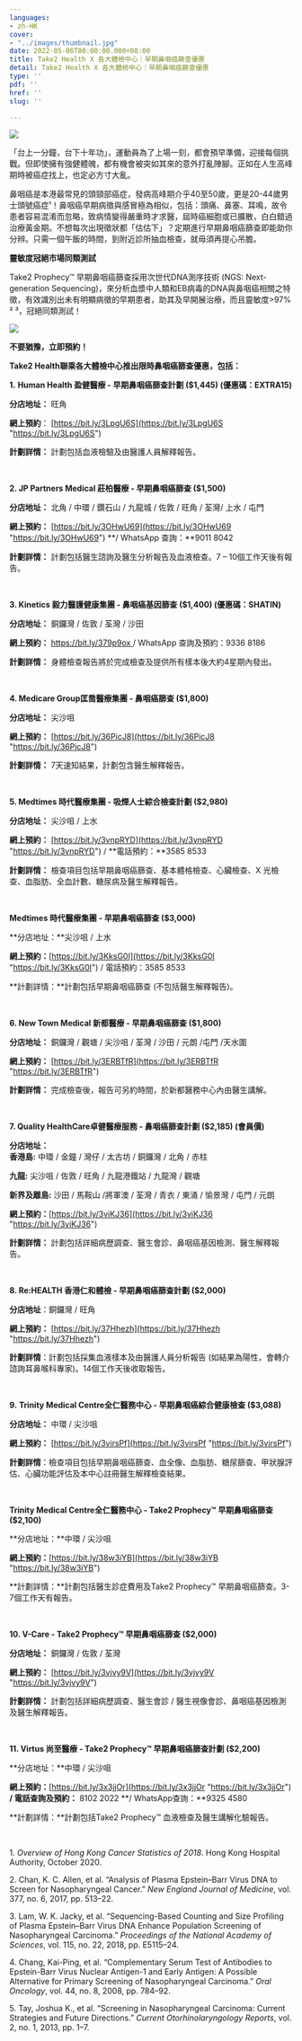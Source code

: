 ```yaml
---
languages:
- zh-HK
cover:
- "../images/thumbnail.jpg"
date: 2022-05-06T00:00:00.000+08:00
title: Take2 Health X 各大體檢中心｜早期鼻咽癌篩查優惠
detail: Take2 Health X 各大體檢中心｜早期鼻咽癌篩查優惠
type: ''
pdf: ''
href: ''
slug: ''

---
```

![](../images/cover-photo-tr-1200-x-600.jpg)

「台上一分鐘，台下十年功」，運動員為了上場一刻，都會預早準備，迎接每個挑戰。但即使擁有強健體魄，都有機會被突如其來的意外打亂陣腳。正如在人生高峰期時被癌症找上，也定必方寸大亂。

鼻咽癌是本港最常見的頭頸部癌症，發病高峰期介乎40至50歲，更是20-44歲男士頭號癌症¹！鼻咽癌早期病徵與感冒極為相似，包括：頭痛、鼻塞、耳鳴，故令患者容易混淆而忽略，致病情變得嚴重時才求醫，屆時癌細胞或已擴散，白白錯過治療黃金期。不想每次出現徵狀都「估估下」？定期進行早期鼻咽癌篩查即能助你分辨。只需一個午飯的時間，到附近診所抽血檢查，就毋須再提心吊膽。

**靈敏度冠絕市場同類測試**

Take2 Prophecy™ 早期鼻咽癌篩查採用次世代DNA測序技術 (NGS: Next-generation Sequencing)，來分析血漿中人類和EB病毒的DNA與鼻咽癌相關之特徵，有效識別出未有明顯病徵的早期患者，助其及早開展治療，而且靈敏度>97% ² ³，冠絕同類測試！

![](../images/tableart.jpg)

**不要猶豫，立即預約！**

**Take2 Health聯乘各大體檢中心推出限時鼻咽癌篩查優惠，包括：**

**1.** **Human Health 盈健醫療 - 早期鼻咽癌篩查計劃 ($1,445) (優惠碼：EXTRA15)**

**分店地址：** 旺角

**網上預約**： [https://bit.ly/3LpgU6S](https://bit.ly/3LpgU6S "https://bit.ly/3LpgU6S")

**計劃詳情：** 計劃包括血液檢驗及由醫護人員解釋報告。

<br/>

**2. JP Partners Medical 莊柏醫療 - 早期鼻咽癌篩查 ($1,500)**

**分店地址：** 北角 / 中環 / 鑽石山 / 九龍城 / 佐敦 / 旺角 / 荃灣/ 上水 / 屯門

**網上預約：** [https://bit.ly/3OHwU69](https://bit.ly/3OHwU69 "https://bit.ly/3OHwU69") **/ WhatsApp 查詢：**9011 8042

**計劃詳情：** 計劃包括醫生諮詢及醫生分析報告及血液檢查。7 – 10個工作天後有報告。

<br/>

**3. Kinetics 毅力醫護健康集團 - 鼻咽癌基因篩查 ($1,400) (優惠碼：SHATIN)**

**分店地址：** 銅鑼灣 / 佐敦 / 荃灣 / 沙田

**網上預約：** [https://bit.ly/379p9ox ](https://bit.ly/379p9ox "https://bit.ly/379p9ox")/ WhatsApp 查詢及預約：9336 8186

**計劃詳情：** 身體檢查報告將於完成檢查及提供所有樣本後大約4星期內發出。

<br/>

**4. Medicare Group匡喬醫療集團 - 鼻咽癌篩查 ($1,800)**

**分店地址：** 尖沙咀

**網上預約：** [https://bit.ly/36PicJ8](https://bit.ly/36PicJ8 "https://bit.ly/36PicJ8")

**計劃詳情：** 7天速知結果，計劃包含醫生解釋報告。

<br/>

**5. Medtimes 時代醫療集團 - 吸煙人士綜合檢查計劃 ($2,980)**

**分店地址：** 尖沙咀 / 上水

**網上預約：** [https://bit.ly/3vnpRYD](https://bit.ly/3vnpRYD "https://bit.ly/3vnpRYD") / **電話預約：**3585 8533

**計劃詳情：** 檢查項目包括早期鼻咽癌篩查、基本體格檢查、心臟檢查、X 光檢查、血脂肪、全血計數、糖尿病及醫生解釋報告。

<br/>

**Medtimes 時代醫療集團 - 早期鼻咽癌篩查 ($3,000)**

\**分店地址：**尖沙咀 / 上水

**網上預約：**[https://bit.ly/3KksG0I](https://bit.ly/3KksG0I "https://bit.ly/3KksG0I")  / 電話預約：3585 8533

\**計劃詳情：**計劃包括早期鼻咽癌篩查 (不包括醫生解釋報告)。

<br/>

**6. New Town Medical 新都醫療 - 早期鼻咽癌篩查 ($1,800)**

**分店地址：** 銅鑼灣 / 觀塘 / 尖沙咀 / 荃灣 / 沙田 / 元朗 /屯門 /天水圍

**網上預約：** [https://bit.ly/3ERBTfR](https://bit.ly/3ERBTfR "https://bit.ly/3ERBTfR")

**計劃詳情：** 完成檢查後，報告可另約時間，於新都醫務中心內由醫生講解。

<br/>

**7. Quality HealthCare卓健醫療服務 - 鼻咽癌篩查計劃 ($2,185) (會員價)**

**分店地址：**  
**香港島:** 中環 / 金鐘 / 灣仔 / 太古坊 / 銅鑼灣 / 北角 / 赤柱

**九龍:** 尖沙咀 / 佐敦 / 旺角 / 九龍港鐵站 / 九龍灣 / 觀塘

**新界及離島:** 沙田 / 馬鞍山 /將軍澳 / 荃灣 / 青衣 / 東涌 / 愉景灣 / 屯門 / 元朗

**網上預約：**[https://bit.ly/3viKJ36](https://bit.ly/3viKJ36 "https://bit.ly/3viKJ36")

**計劃詳情：** 計劃包括詳細病歷調查、醫生會診、鼻咽癌基因檢測、醫生解釋報告。

<br/>

**8. Re:HEALTH 香港仁和體檢 - 早期鼻咽癌篩查計劃 ($2,000)**

**分店地址**：銅鑼灣 / 旺角

**網上預約：** [https://bit.ly/37Hhezh](https://bit.ly/37Hhezh "https://bit.ly/37Hhezh")

**計劃詳情**：計劃包括採集血液樣本及由醫護人員分析報告 (如結果為陽性，會轉介諮詢耳鼻喉科專家)。14個工作天後收取報告。

<br/>

**9.** **Trinity Medical Centre全仁醫務中心 - 早期鼻咽癌綜合健康檢查 ($3,088)**

**分店地址：** 中環 / 尖沙咀

**網上預約：** [https://bit.ly/3virsPf](https://bit.ly/3virsPf "https://bit.ly/3virsPf")

**計劃詳情**：檢查項目包括早期鼻咽癌篩查、血全像、血脂肪、糖尿篩查、甲狀腺評估、心臟功能評估及本中心註冊醫生解釋檢查結果。

<br/>

**Trinity Medical Centre全仁醫務中心  - Take2 Prophecy™️ 早期鼻咽癌篩查 ($2,100)**

\**分店地址：**中環 / 尖沙咀

**網上預約：**[https://bit.ly/38w3iYB](https://bit.ly/38w3iYB "https://bit.ly/38w3iYB")

\**計劃詳情：**計劃包括醫生診症費用及Take2 Prophecy™ 早期鼻咽癌篩查。3-7個工作天有報告。

<br/>

**10. V-Care - Take2 Prophecy™️ 早期鼻咽癌篩查 ($2,000)**

**分店地址：** 銅鑼灣 / 佐敦 / 荃灣

**網上預約：** [https://bit.ly/3vjvy9V](https://bit.ly/3vjvy9V "https://bit.ly/3vjvy9V")

**計劃詳情：** 計劃包括詳細病歷調查、醫生會診 / 醫生視像會診、鼻咽癌基因檢測及醫生解釋報告。

<br/>

**11. Virtus 尚至醫療 - Take2 Prophecy™ 早期鼻咽癌篩查計劃 ($2,200)**

\**分店地址：**中環 / 尖沙咀

**網上預約：**[https://bit.ly/3x3jjOr](https://bit.ly/3x3jjOr "https://bit.ly/3x3jjOr") **/ 電話查詢及預約：** 8102 2022 **/ WhatsApp查詢：**9325 4580

\**計劃詳情：**計劃包括Take2 Prophecy™ 血液檢查及醫生講解化驗報告。

<br/>

1\. _Overview of Hong Kong Cancer Statistics of 2018_. Hong Kong Hospital Authority, October 2020.

2\. Chan, K. C. Allen, et al. “Analysis of Plasma Epstein–Barr Virus DNA to Screen for Nasopharyngeal Cancer.” _New England Journal of Medicine_, vol. 377, no. 6, 2017, pp. 513–22.

3\. Lam, W. K. Jacky, et al. “Sequencing-Based Counting and Size Profiling of Plasma Epstein–Barr Virus DNA Enhance Population Screening of Nasopharyngeal Carcinoma.” _Proceedings of the National_ _Academy of Sciences_, vol. 115, no. 22, 2018, pp. E5115–24.

4\. Chang, Kai-Ping, et al. “Complementary Serum Test of Antibodies to Epstein-Barr Virus Nuclear Antigen-1 and Early Antigen: A Possible Alternative for Primary Screening of Nasopharyngeal Carcinoma.” _Oral Oncology_, vol. 44, no. 8, 2008, pp. 784–92.

5\. Tay, Joshua K., et al. “Screening in Nasopharyngeal Carcinoma: Current Strategies and Future Directions.” _Current Otorhinolaryngology Reports_, vol. 2, no. 1, 2013, pp. 1–7.